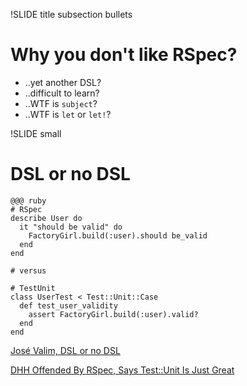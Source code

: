 !SLIDE title subsection bullets

# Why you don't like RSpec?

* ..yet another DSL?
* ..difficult to learn?
* ..WTF is `subject`?
* ..WTF is `let` or `let!`?

!SLIDE small

# DSL or no DSL

    @@@ ruby
    # RSpec
    describe User do
      it "should be valid" do
        FactoryGirl.build(:user).should be_valid
      end
    end

    # versus

    # TestUnit
    class UserTest < Test::Unit::Case
      def test_user_validity
        assert FactoryGirl.build(:user).valid?
      end
    end

[José Valim, DSL or no DSL](http://blog.plataformatec.com.br/2010/06/dsl-or-nodsl-at-euruko-2010)

[DHH Offended By RSpec, Says Test::Unit Is Just Great](http://www.rubyinside.com/dhh-offended-by-rspec-debate-4610.html)
